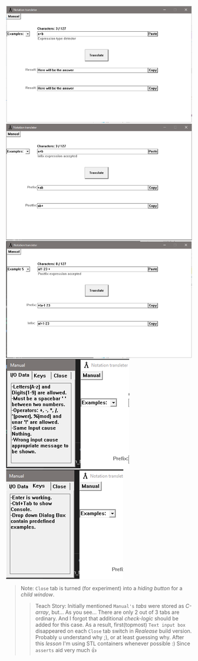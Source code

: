 ![Translator](doc/Polish_notation_translater.PNG "On Start")
![Translator](doc/Translate.PNG "After 'Translate' button push")
![Translator](doc/Example5.PNG "'Example 5' choosen from a 'dropbox'")
![Translator](doc/Manual-1.PNG "'Manual' child window: input/output description")
![Translator](doc/Manual-2.PNG "'Manual' child window: UI description")

> Note: `Close` tab is turned (for experiment) into a _hiding button_ for a _child window_.
>> Teach Story: Initially mentioned `Manual's` _tabs_ were stored as _C-array_, but... As you see... There are only 2 out of 3 tabs are ordinary. And I forgot that additional _check-logic_ should be added for this case.
As a result, first(topmost) `Text input box` disappeared on each `Close` tab switch in _Realease_ build version.
Probably u understand why ;), or at least guessing why.
After this _lesson_ I'm using STL containers whenever possible :)
Since `asserts` aid very much :thumbsup:
